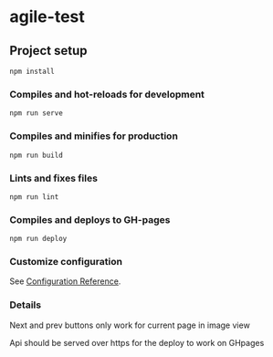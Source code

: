 # agile-test

## Project setup

```
npm install
```

### Compiles and hot-reloads for development

```
npm run serve
```

### Compiles and minifies for production

```
npm run build
```

### Lints and fixes files

```
npm run lint
```

### Compiles and deploys to GH-pages

```
npm run deploy
```

### Customize configuration

See [Configuration Reference](https://cli.vuejs.org/config/).

### Details

Next and prev buttons only work for current page in image view

Api should be served over https for the deploy to work on GHpages
